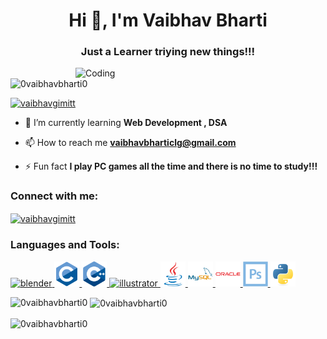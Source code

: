 <h1 align="center">Hi 👋, I'm Vaibhav Bharti</h1>
<h3 align="center">Just a Learner triying new things!!!</h3>
<img align="right" alt="Coding" width="400" src="https://dribbble.com/shots/6119727-Keyboard-Minimal-Animation.gif">

<p align="left"> <img src="https://komarev.com/ghpvc/?username=0vaibhavbharti0&label=Profile%20views&color=0e75b6&style=flat" alt="0vaibhavbharti0" /> </p>

<p align="left"> <a href="https://twitter.com/vaibhavgimitt" target="blank"><img src="https://img.shields.io/twitter/follow/vaibhavgimitt?logo=twitter&style=for-the-badge" alt="vaibhavgimitt" /></a> </p>

- 🌱 I’m currently learning **Web Development , DSA**

- 📫 How to reach me **vaibhavbharticlg@gmail.com**

- ⚡ Fun fact **I play PC games all the time and there is no time to study!!!**

<h3 align="left">Connect with me:</h3>
<p align="left">
<a href="https://twitter.com/vaibhavgimitt" target="blank"><img align="center" src="https://raw.githubusercontent.com/rahuldkjain/github-profile-readme-generator/master/src/images/icons/Social/twitter.svg" alt="vaibhavgimitt" height="30" width="40" /></a>
</p>

<h3 align="left">Languages and Tools:</h3>
<p align="left"> <a href="https://www.blender.org/" target="_blank" rel="noreferrer"> <img src="https://download.blender.org/branding/community/blender_community_badge_white.svg" alt="blender" width="40" height="40"/> </a> <a href="https://www.cprogramming.com/" target="_blank" rel="noreferrer"> <img src="https://raw.githubusercontent.com/devicons/devicon/master/icons/c/c-original.svg" alt="c" width="40" height="40"/> </a> <a href="https://www.w3schools.com/cpp/" target="_blank" rel="noreferrer"> <img src="https://raw.githubusercontent.com/devicons/devicon/master/icons/cplusplus/cplusplus-original.svg" alt="cplusplus" width="40" height="40"/> </a> <a href="https://www.adobe.com/in/products/illustrator.html" target="_blank" rel="noreferrer"> <img src="https://www.vectorlogo.zone/logos/adobe_illustrator/adobe_illustrator-icon.svg" alt="illustrator" width="40" height="40"/> </a> <a href="https://www.java.com" target="_blank" rel="noreferrer"> <img src="https://raw.githubusercontent.com/devicons/devicon/master/icons/java/java-original.svg" alt="java" width="40" height="40"/> </a> <a href="https://www.mysql.com/" target="_blank" rel="noreferrer"> <img src="https://raw.githubusercontent.com/devicons/devicon/master/icons/mysql/mysql-original-wordmark.svg" alt="mysql" width="40" height="40"/> </a> <a href="https://www.oracle.com/" target="_blank" rel="noreferrer"> <img src="https://raw.githubusercontent.com/devicons/devicon/master/icons/oracle/oracle-original.svg" alt="oracle" width="40" height="40"/> </a> <a href="https://www.photoshop.com/en" target="_blank" rel="noreferrer"> <img src="https://raw.githubusercontent.com/devicons/devicon/master/icons/photoshop/photoshop-line.svg" alt="photoshop" width="40" height="40"/> </a> <a href="https://www.python.org" target="_blank" rel="noreferrer"> <img src="https://raw.githubusercontent.com/devicons/devicon/master/icons/python/python-original.svg" alt="python" width="40" height="40"/> </a> </p>

<p><img align="left" src="https://github-readme-stats.vercel.app/api/top-langs?username=0vaibhavbharti0&show_icons=true&locale=en&layout=compact" alt="0vaibhavbharti0" /></p>

<p>&nbsp;<img align="center" src="https://github-readme-stats.vercel.app/api?username=0vaibhavbharti0&show_icons=true&locale=en" alt="0vaibhavbharti0" /></p>

<p><img align="center" src="https://github-readme-streak-stats.herokuapp.com/?user=0vaibhavbharti0&" alt="0vaibhavbharti0" /></p>
